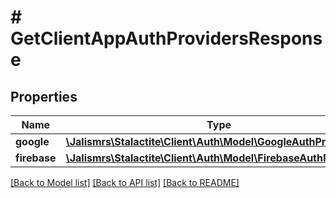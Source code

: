 # # GetClientAppAuthProvidersResponse

## Properties

Name | Type | Description | Notes
------------ | ------------- | ------------- | -------------
**google** | [**\Jalismrs\Stalactite\Client\Auth\Model\GoogleAuthProvider[]**](GoogleAuthProvider.md) |  | [optional]
**firebase** | [**\Jalismrs\Stalactite\Client\Auth\Model\FirebaseAuthProvider[]**](FirebaseAuthProvider.md) |  | [optional]

[[Back to Model list]](../../README.md#models) [[Back to API list]](../../README.md#endpoints) [[Back to README]](../../README.md)
